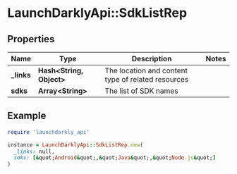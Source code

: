 # LaunchDarklyApi::SdkListRep

## Properties

| Name | Type | Description | Notes |
| ---- | ---- | ----------- | ----- |
| **_links** | **Hash&lt;String, Object&gt;** | The location and content type of related resources |  |
| **sdks** | **Array&lt;String&gt;** | The list of SDK names |  |

## Example

```ruby
require 'launchdarkly_api'

instance = LaunchDarklyApi::SdkListRep.new(
  _links: null,
  sdks: [&quot;Android&quot;,&quot;Java&quot;,&quot;Node.js&quot;]
)
```

